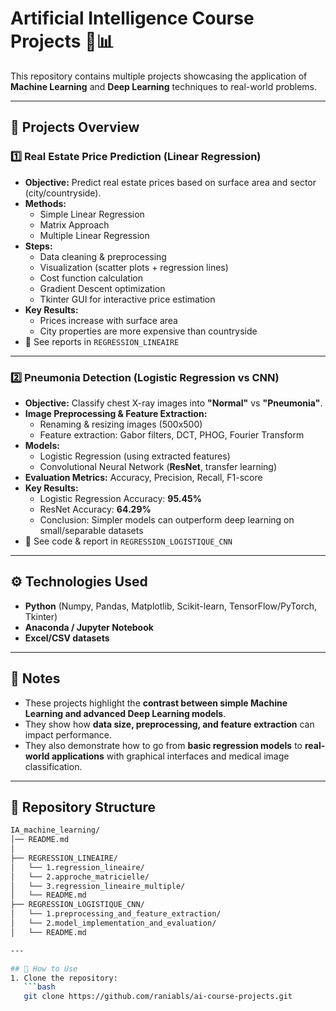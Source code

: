# Artificial Intelligence Course Projects 🤖📊

This repository contains multiple projects showcasing the application of **Machine Learning** and **Deep Learning** techniques to real-world problems.

---

## 📂 Projects Overview

### 1️⃣ Real Estate Price Prediction (Linear Regression)
- **Objective:** Predict real estate prices based on surface area and sector (city/countryside).
- **Methods:**
  - Simple Linear Regression
  - Matrix Approach
  - Multiple Linear Regression
- **Steps:**
  - Data cleaning & preprocessing
  - Visualization (scatter plots + regression lines)
  - Cost function calculation
  - Gradient Descent optimization
  - Tkinter GUI for interactive price estimation
- **Key Results:**
  - Prices increase with surface area
  - City properties are more expensive than countryside
- 📄 See reports in `REGRESSION_LINEAIRE`

---

### 2️⃣ Pneumonia Detection (Logistic Regression vs CNN)
- **Objective:** Classify chest X-ray images into **"Normal"** vs **"Pneumonia"**.
- **Image Preprocessing & Feature Extraction:**
  - Renaming & resizing images (500x500)
  - Feature extraction: Gabor filters, DCT, PHOG, Fourier Transform
- **Models:**
  - Logistic Regression (using extracted features)
  - Convolutional Neural Network (**ResNet**, transfer learning)
- **Evaluation Metrics:** Accuracy, Precision, Recall, F1-score
- **Key Results:**
  - Logistic Regression Accuracy: **95.45%**
  - ResNet Accuracy: **64.29%**
  - Conclusion: Simpler models can outperform deep learning on small/separable datasets
- 📄 See code & report in `REGRESSION_LOGISTIQUE_CNN`

---

## ⚙️ Technologies Used
- **Python** (Numpy, Pandas, Matplotlib, Scikit-learn, TensorFlow/PyTorch, Tkinter)
- **Anaconda / Jupyter Notebook**
- **Excel/CSV datasets**

---

## 🎯 Notes
- These projects highlight the **contrast between simple Machine Learning and advanced Deep Learning models**.  
- They show how **data size, preprocessing, and feature extraction** can impact performance.  
- They also demonstrate how to go from **basic regression models** to **real-world applications** with graphical interfaces and medical image classification.

---

## 📌 Repository Structure
```bash
IA_machine_learning/
│── README.md
│
├── REGRESSION_LINEAIRE/
│   └── 1.regression_lineaire/
│   └── 2.approche_matricielle/
│   └── 3.regression_lineaire_multiple/
│   └── README.md
├── REGRESSION_LOGISTIQUE_CNN/
│   └── 1.preprocessing_and_feature_extraction/
│   └── 2.model_implementation_and_evaluation/
│   └── README.md

---

## 🚀 How to Use
1. Clone the repository:
   ```bash
   git clone https://github.com/raniabls/ai-course-projects.git